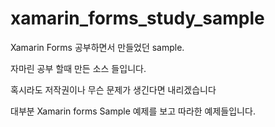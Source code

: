 # xamarin_forms_study_sample

Xamarin Forms 공부하면서 만들었던 sample.

자마린 공부 할때 만든 소스 들입니다.

혹시라도 저작권이나 무슨 문제가 생긴다면 내리겠습니다

대부분 Xamarin forms Sample 예제를 보고 따라한 예제들입니다.
